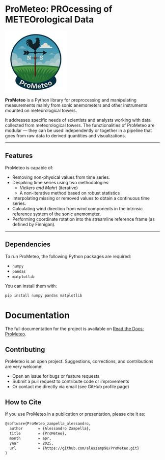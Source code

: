 # ProMeteo: PROcessing of METEOrological Data

<img src="img/logo.png" alt="Logo" width="200"/>

**ProMeteo** is a Python library for preprocessing and manipulating measurements mainly from sonic anemometers and other instruments mounted on meteorological towers.

It addresses specific needs of scientists and analysts working with data collected from meteorological towers. The functionalities of ProMeteo are modular — they can be used independently or together in a pipeline that goes from raw data to derived quantities and visualizations.

---

## Features
ProMeteo is capable of:

- Removing non-physical values from time series.
- Despiking time series using two methodologies:
  - *Vickers and Mahrt* (iterative)
  - A non-iterative method based on robust statistics
- Interpolating missing or removed values to obtain a continuous time series.
- Calculating wind direction from wind components in the intrinsic reference system of the sonic anemometer.
- Performing coordinate rotation into the streamline reference frame (as defined by Finnigan).

---

## Dependencies
To run ProMeteo, the following Python packages are required:

- `numpy`
- `pandas`
- `matplotlib`

You can install them with:

```bash
pip install numpy pandas matplotlib
```

# Documentation

The full documentation for the project is available on [Read the Docs: ProMeteo](https://pro-meteo.readthedocs.io/en/latest/).


## Contributing
ProMeteo is an open project. Suggestions, corrections, and contributions are very welcome!

- Open an issue for bugs or feature requests
- Submit a pull request to contribute code or improvements
- Or contact me directly via email (see GitHub profile page)

## How to Cite
If you use ProMeteo in a publication or presentation, please cite it as:
```
@software{ProMeteo_zampella_alessandro,
  author       = {Alessandro Zampella},
  title        = {ProMeteo},
  month        = apr,
  year         = 2025,
  url          = {https://github.com/aleszamp98/ProMeteo.git}
}
```
